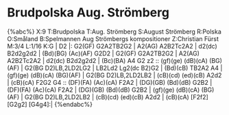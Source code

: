 # Brudpolska  Aug. Strömberg

{%abc%}
X:9
T:Brudpolska 
T:Aug. Strömberg
S:August Strömberg
R:Polska
O:Småland
B:Spelmannen Aug Strömbergs kompositioner
Z:Christian Fürst
M:3/4
L:1/16
K:G
| D2 |: G2(GF) G2A2TB2G2 | A2(AG) A2B2Tc2A2 | d2(dc) B2d2g2d2 | (Bd)(BG) (Ac)(AF) G2D2 |
 G2(GF) G2A2TB2G2 | A2(AG) A2B2Tc2A2 | d2(dc) B2d2g2d2 | (Bc)(BA) A4 G2 z2 ::
(gf)(ge) (dB)(cA) (BG)(AF) | G2(BG D2)LB,2LD2LG2 | LB2Ld2 Lg2(dc B2)G2 | (Bd)(cB) TB2A2 A4 |
(gf)(ge) (dB)(cA) (BG)(AF) | G2(BG D2)LB,2LD2LB2 | (cB)(cd) (ed)(cB) A2d2 | (cB)(cA) F2G2 G4 ::
(DF)(FA) (Ac)(cA) F2A2 | (DG)(GB) (Bd)(dB) G2B2 | (DF)(FA) (Ac)(cA) F2A2 | (DG)(GB) (Bd)(dB) G2B2 |
(gf)(ge) (dB)(cA) (BG)(AF) | G2(BG D2)LB,2LD2LB2 | (cB)(cd) (ed)(cB) A2d2 | (cB)(cA) [F2f2][G2g2] [G4g4]:|
{%endabc%}
